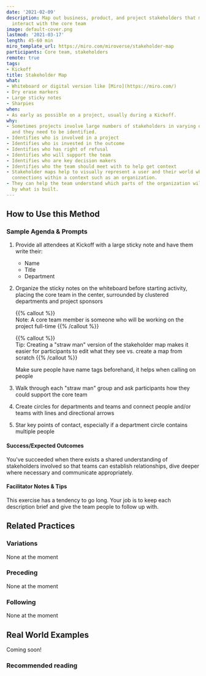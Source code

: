 ```yaml
---
date: '2021-02-09'
description: Map out business, product, and project stakeholders that may impact or
  interact with the core team
image: default-cover.png
lastmod: '2021-03-17'
length: 45-60 min
miro_template_url: https://miro.com/miroverse/stakeholder-map
participants: Core team, stakeholders
remote: true
tags:
- Kickoff
title: Stakeholder Map
what:
- Whiteboard or digital version like [Miro](https://miro.com/)
- Dry erase markers
- Large sticky notes
- Sharpies
when:
- As early as possible on a project, usually during a Kickoff.
why:
- Sometimes projects involve large numbers of stakeholders in varying departments,
  and they need to be identified.
- Identifies who is involved in a project
- Identifies who is invested in the outcome
- Identifies who has right of refusal
- Identifies who will support the team
- Identifies who are key decision makers
- Identifies who the team should meet with to help get context
- Stakeholder maps help to visually represent a user and their world while showing
  connections within a context such as an organization.
- They can help the team understand which parts of the organization will be affected
  by what is built.
---
```


## How to Use this Method
### Sample Agenda & Prompts
1. Provide all attendees at Kickoff with a large sticky note and have them write their:

   - Name
   - Title
   - Department

1. Organize the sticky notes on the whiteboard before starting activity, placing the core team in the center, surrounded by clustered departments and project sponsors

   {{% callout %}}   
   Note: A core team member is someone who will be working on the project full-time
   {{% /callout %}}   

   {{% callout %}}   
   Tip: Creating a "straw man" version of the stakeholder map makes it easier for participants to edit what they see vs. create a map from scratch
   {{% /callout %}}   

   Make sure people have name tags beforehand, it helps when calling on people
  
1. Walk through each "straw man" group and ask participants how they could support the core team

1. Create circles for departments and teams and connect people and/or teams with lines and directional arrows

1. Star key points of contact, especially if a department circle contains multiple people

#### Success/Expected Outcomes
You've succeeded when there exists a shared understanding of stakeholders involved so that teams can establish relationships, dive deeper where necessary and communicate appropriately.

#### Facilitator Notes & Tips

This exercise has a tendency to go long. Your job is to keep each description brief and give the team people to follow up with.

## Related Practices

### Variations

None at the moment

### Preceding

None at the moment

### Following

None at the moment

## Real World Examples
Coming soon! 

### Recommended reading